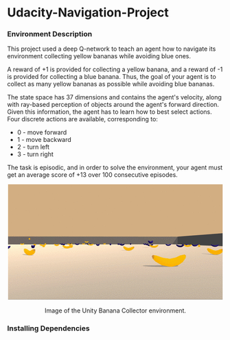 
# Udacity-Navigation-Project

### Environment Description
This project used a deep Q-network to teach an agent how to navigate its environment collecting yellow bananas while avoiding blue ones.

A reward of +1 is provided for collecting a yellow banana, and a reward of -1 is provided for collecting a blue banana. Thus, the goal of your agent is to collect as many yellow bananas as possible while avoiding blue bananas.

The state space has 37 dimensions and contains the agent's velocity, along with ray-based perception of objects around the agent's forward direction. Given this information, the agent has to learn how to best select actions. Four discrete actions are available, corresponding to:

<ul>
  <li> 0 - move forward </li>
  <li> 1 - move backward </li>
  <li> 2 - turn left </li>
  <li> 3 - turn right </li>
</ul>

The task is episodic, and in order to solve the environment, your agent must get an average score of +13 over 100 consecutive episodes.

<p align="center">
  <img src="./assets/banana-0.png" />
</p>

<p align="center">
Image of the Unity Banana Collector environment.
</p>


### Installing Dependencies



